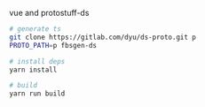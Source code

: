vue and protostuff-ds

```sh
# generate ts
git clone https://gitlab.com/dyu/ds-proto.git p
PROTO_PATH=p fbsgen-ds

# install deps
yarn install

# build
yarn run build
```
